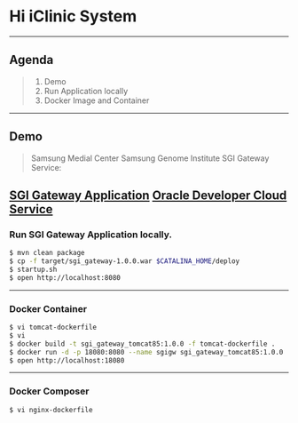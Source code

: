 # Hi iClinic System

---
## Agenda
>1. Demo
>2. Run Application locally
>3. Docker Image and Container

---
## Demo

> Samsung Medial Center
> Samsung Genome Institute
> SGI Gateway Service: 

[SGI Gateway Application](https://sgigateway1-sgi.uscom-central-1.oraclecloud.com/)
[Oracle Developer Cloud Service](https://developer.us2.oraclecloud.com/developer22241-sgi/)
---
### Run SGI Gateway Application locally.

```sh
$ mvn clean package
$ cp -f target/sgi_gateway-1.0.0.war $CATALINA_HOME/deploy
$ startup.sh
$ open http://localhost:8080
```

---
### Docker Container

```sh
$ vi tomcat-dockerfile
$ vi 
$ docker build -t sgi_gateway_tomcat85:1.0.0 -f tomcat-dockerfile .
$ docker run -d -p 18080:8080 --name sgigw sgi_gateway_tomcat85:1.0.0
$ open http://localhost:18080
``` 

---
### Docker Composer

```sh
$ vi nginx-dockerfile
```